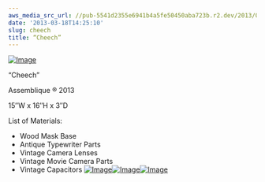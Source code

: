 ```yaml
---
aws_media_src_url: //pub-5541d2355e6941b4a5fe50450aba723b.r2.dev/2013/03/cheech.jpg
date: '2013-03-18T14:25:10'
slug: cheech
title: “Cheech”
---
```


 [![Image](//pub-5541d2355e6941b4a5fe50450aba723b.r2.dev/2013/03/cheech.jpg?w=487)](//pub-5541d2355e6941b4a5fe50450aba723b.r2.dev/2013/03/cheech.jpg)

 “Cheech”

 Assemblique ® 2013

 15″W x 16″H x 3″D

 List of Materials:

  * Wood Mask Base
 * Antique Typewriter Parts
 * Vintage Camera Lenses
 * Vintage Movie Camera Parts
 * Vintage Capacitors
  [![Image](//pub-5541d2355e6941b4a5fe50450aba723b.r2.dev/2013/03/cheech-angle.jpg?w=487)](//pub-5541d2355e6941b4a5fe50450aba723b.r2.dev/2013/03/cheech-angle.jpg)[![Image](//pub-5541d2355e6941b4a5fe50450aba723b.r2.dev/2013/03/cheech-side.jpg?w=487)](//pub-5541d2355e6941b4a5fe50450aba723b.r2.dev/2013/03/cheech-side.jpg)[![Image](//pub-5541d2355e6941b4a5fe50450aba723b.r2.dev/2013/03/cheech-side21.jpg?w=487)](//pub-5541d2355e6941b4a5fe50450aba723b.r2.dev/2013/03/cheech-side21.jpg)